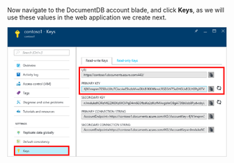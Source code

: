 Now navigate to the DocumentDB account blade, and click **Keys**, as we will use these values in the web application we create next.

![Screen shot of the Azure portal, showing a DocumentDB account, with the Keys button highlighted on the DocumentDB account blade, and the URI, PRIMARY KEY and SECONDARY KEY values highlighted on the Keys blade](./media/cosmos-db-keys/keys.png)